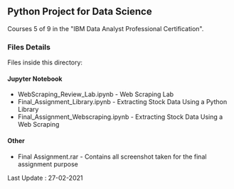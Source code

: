 ## Python Project for Data Science
Courses 5 of 9 in the "IBM Data Analyst Professional Certification".

### Files Details
Files inside this directory:

#### Jupyter Notebook
* WebScraping_Review_Lab.ipynb		- Web Scraping Lab
* Final_Assignment_Library.ipynb	- Extracting Stock Data Using a Python Library
* Final_Assignment_Webscraping.ipynb	- Extracting Stock Data Using a Web Scraping

#### Other
* Final Assignment.rar	- Contains all screenshot taken for the final assignment purpose

Last Update : 27-02-2021